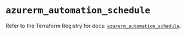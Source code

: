 # `azurerm_automation_schedule`

Refer to the Terraform Registry for docs: [`azurerm_automation_schedule`](https://registry.terraform.io/providers/hashicorp/azurerm/3.97.1/docs/resources/automation_schedule).
